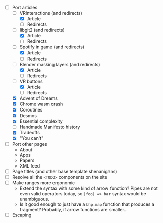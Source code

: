 - [ ] Port articles
    - [ ] VRInteractions (and redirects)
        - [x] Article
        - [ ] Redirects
    - [ ] libgit2 (and redirects)
        - [x] Article
        - [ ] Redirects
    - [ ] Spotify in game (and redirects)
        - [x] Article
        - [ ] Redirects
    - [ ] Blender masking layers (and redirects)
        - [x] Article
        - [ ] Redirects
    - [ ] VR buttons
        - [x] Article
        - [ ] Redirects
    - [x] Advent of Dreams
    - [x] Chrome wasm crash
    - [x] Coroutines
    - [x] Desmos
    - [x] Essential complexity
    - [ ] Handmade Manifesto history
    - [x] Tradeoffs
    - [x] "You can't"
- [ ] Port other pages
    - About
    - Apps
    - Papers
    - XML feed
- [ ] Page titles (and other base template shenanigans)
- [ ] Resolve all the `<TODO>` components on the site
- [ ] Make ranges more ergonomic
    - Extend the syntax with some kind of arrow function? Pipes are not even valid operators today, so `|foo| => bar` syntax would be unambiguous.
    - Is it good enough to just have a `bhp.map` function that produces a fragment? Probably, if arrow functions are smaller...
- [ ] Escaping
